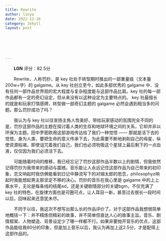```yaml
---
title: Rewrite
author: linya
date: 2022-12-16
category: Jekyll
layout: post






---
```


&ensp;&ensp;&ensp;&ensp;**LGN** 评分：82.5分

&ensp;&ensp;&ensp;&ensp;Rewrite，人称罚抄，是 key 社处于转型期时推出的一部重量级（文本量200w+字）的 galgame。从 key 社创立至今，如此多部优秀的 galgame 中、没有任何一部作品世界观的宏大程度与复杂程度能与这部作品比肩。key 社的每一部作品都有一定的奇幻设定，但从来没有以这种设定为主要特点的。 key 社最擅长的就是和玩家打情感牌，转型做一部奇幻主题的 galgame 必然会遇到相当多的问题。那么罚抄成功了吗？

&ensp;&ensp;&ensp;&ensp;我认为与 key 社以往宣扬主角人性美好、带给玩家感动的氛围完全不同的是，罚抄这部作品的主题在探讨着人类的生存和地球环境之间的关系，它却并非以环保为主题。田中罗密欧用这部游戏传达给了我们一种觉悟 —— 那就是活下去的觉悟，身为人类，要把生命的意义传承下去，为此需要不断地剥削自己的母星，纵使资源枯竭，即使诅咒着我们自己，我们也必须吮吸这个星球上最后剩下的一点血液，仅仅因为我们必须活下去。

&ensp;&ensp;&ensp;&ensp;可能随着时间的推移，我已经忘记了罚抄这部作品半数以上的剧情，但我依然记得罚抄为我带来的感动与震撼。音乐能让人永远记住这部作品为自己带来的初印象，恋文响起时我仿佛能看到日记中静流写下的对瑚太郎的思念，philosophyz响起时我能想起男主那坚定不移的决心。罚抄的音乐在我心里是 galgame 中的上上乘水平，无论是每条线的结尾ed，还是关键剧情部分的关键bgm，不仅充满了 key 社的特色，在旋律方面也是可圈可点，让人耳目一新，甚至过去很长一段时间以后，回味起来还意犹未尽。

&ensp;&ensp;&ensp;&ensp;不同于以往，我这次不想写出那么长的作品评价了。对于这部作品我想很简单地概括一下：并不精炼但精彩的故事，并不简单但直达人心的故事主旨。音乐、剧情框架、人物塑造、背景设定少了哪一样都不行。如果非要抛开音乐的优点，这部作品能给我80分的印象，但是加上音乐以后，我认为再加上这2.5分，才是配得上这部作品的。

